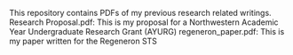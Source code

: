 This repository contains PDFs of my previous research related writings.
Research Proposal.pdf: This is my proposal for a Northwestern Academic Year Undergraduate Research Grant (AYURG)
regeneron_paper.pdf: This is my paper written for the Regeneron STS
